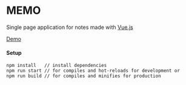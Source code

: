 # MEMO
Single page application for notes made with [Vue.js](https://vuejs.org/)

[Demo](https://memo-tr.herokuapp.com/)

#### Setup
```
npm install   // install dependencies
npm run start // for compiles and hot-reloads for development or
npm run build // for compiles and minifies for production
```
